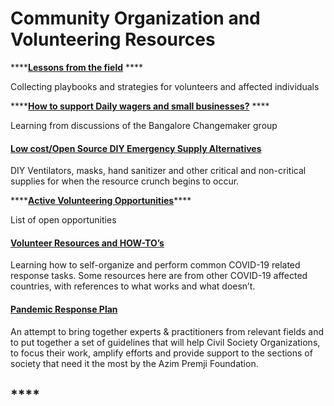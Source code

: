 # Community Organization and Volunteering Resources

 ****[**Lessons from the field**](https://docs.google.com/document/d/11ObYxXK0RevKPrkpOIvZZBMjdEJvdYKdohgFkOegvOM/edit) ****

Collecting playbooks and strategies for volunteers and affected individuals

 ****[**How to support Daily wagers and small businesses?**](https://docs.google.com/document/d/12FIe4eXlR7LNviJ5DEtTdkfJ05ivGUTbVoAPMnw60rk/edit) ****

Learning from discussions of the Bangalore Changemaker group

#### [Low cost/Open Source DIY Emergency Supply Alternatives](https://docs.google.com/spreadsheets/d/1bY0qMWlMI5CUqOSSwhH--hlB8xYwr_6ZGKXgpsI2Z1c/edit#gid=1916564488)

DIY Ventilators, masks, hand sanitizer and other critical and non-critical supplies for when the resource crunch begins to occur.

\*\*\*\*[**Active Volunteering Opportunities**](https://cov.social/#/volunteer)\*\*\*\*

List of open opportunities

#### [Volunteer Resources and HOW-TO’s](https://coronavirustechhandbook.com/volunteering)

Learning how to self-organize and perform common COVID-19 related response tasks. Some resources here are from other COVID-19 affected countries, with references to what works and what doesn’t.

#### [Pandemic Response Plan](https://apfstatic.s3.ap-south-1.amazonaws.com/s3fs-public/District%20Covid-19%20Pandemic%20Response%20Plan%201.2.pdf?j7liJ7EX3HFAYKoAUylwkFzXCT87VAgq)

An attempt to bring together experts & practitioners from relevant fields and to put together a set of guidelines that will help Civil Society Organizations, to focus their work, amplify efforts and provide support to the sections of society that need it the most by the Azim Premji Foundation.

## \*\*\*\*

